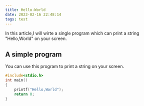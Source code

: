 ```yaml
---
title: Hello-World
date: 2023-02-16 22:48:14
tags: test
---
```


In this article,I will wirte a single program which can print a string "Hello,World" on your screen.

## A simple program

You can use this program to print a string on your screen.

```C
#include<stdio.h>
int main()
{
    printf("Hello,World");
    return 0;
}
```
